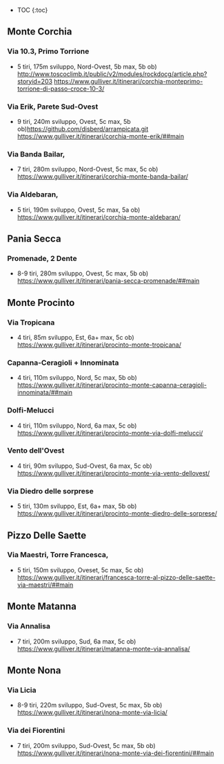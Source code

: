 * TOC
{:toc}

## Monte Corchia
### Via 10.3, Primo Torrione 
* 5 tiri, 175m sviluppo, Nord-Ovest, 5b max, 5b ob)
http://www.toscoclimb.it/public/v2/modules/rockdocg/article.php?storyid=203
https://www.gulliver.it/itinerari/corchia-monteprimo-torrione-di-passo-croce-10-3/
### Via Erik, Parete Sud-Ovest 
* 9 tiri, 240m sviluppo, Ovest, 5c max, 5b ob)https://github.com/disberd/arrampicata.git
https://www.gulliver.it/itinerari/corchia-monte-erik/##main
### Via Banda Bailar, 
* 7 tiri, 280m sviluppo, Nord-Ovest, 5c max, 5c ob)
https://www.gulliver.it/itinerari/corchia-monte-banda-bailar/
### Via Aldebaran, 
* 5 tiri, 190m sviluppo, Ovest, 5c max, 5a ob)
https://www.gulliver.it/itinerari/corchia-monte-aldebaran/
## Pania Secca 
### Promenade, 2 Dente 
* 8-9 tiri, 280m sviluppo, Ovest, 5c max, 5b ob) 
https://www.gulliver.it/itinerari/pania-secca-promenade/##main
## Monte Procinto 
### Via Tropicana 
* 4 tiri, 85m sviluppo, Est, 6a+ max, 5c ob)
https://www.gulliver.it/itinerari/procinto-monte-tropicana/
### Capanna-Ceragioli + Innominata 
* 4 tiri, 110m sviluppo, Nord, 5c max, 5b ob)
https://www.gulliver.it/itinerari/procinto-monte-capanna-ceragioli-innominata/##main
### Dolfi-Melucci 
* 4 tiri, 110m sviluppo, Nord, 6a max, 5c ob)
https://www.gulliver.it/itinerari/procinto-monte-via-dolfi-melucci/
### Vento dell'Ovest 
* 4 tiri, 90m sviluppo, Sud-Ovest, 6a max, 5c ob)
https://www.gulliver.it/itinerari/procinto-monte-via-vento-dellovest/
### Via Diedro delle sorprese 
* 5 tiri, 130m sviluppo, Est, 6a+ max, 5b ob)
https://www.gulliver.it/itinerari/procinto-monte-diedro-delle-sorprese/
## Pizzo Delle Saette
### Via Maestri, Torre Francesca, 
* 5 tiri, 150m sviluppo, Oveset, 5c max, 5c ob)
https://www.gulliver.it/itinerari/francesca-torre-al-pizzo-delle-saette-via-maestri/##main
## Monte Matanna
### Via Annalisa 
* 7 tiri, 200m sviluppo, Sud, 6a max, 5c ob)
https://www.gulliver.it/itinerari/matanna-monte-via-annalisa/
## Monte Nona
### Via Licia 
* 8-9 tiri, 220m sviluppo, Sud-Ovest, 5c max, 5b ob)
https://www.gulliver.it/itinerari/nona-monte-via-licia/
### Via dei Fiorentini 
* 7 tiri, 200m sviluppo, Sud-Ovest, 5c max, 5b ob)
https://www.gulliver.it/itinerari/nona-monte-via-dei-fiorentini/##main
